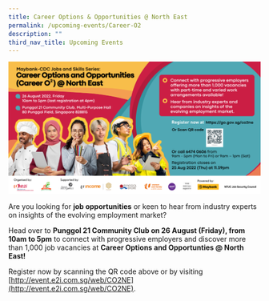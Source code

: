 ```yaml
---
title: Career Options & Opportunities @ North East
permalink: /upcoming-events/Career-O2
description: ""
third_nav_title: Upcoming Events
---
```



![](/images/O2%20FB%20Post%20(3).png)

Are you looking for **job opportunities** or keen to hear from industry experts on insights of the evolving employment market?

Head over to **Punggol 21 Community Club on 26 August (Friday), from 10am to 5pm** to connect with progressive employers and discover more than 1,000 job vacancies at **Career Options and Opportunties @ North East!**

Register now by scanning the QR code above or by visiting [http://event.e2i.com.sg/web/CO2NE](http://event.e2i.com.sg/web/CO2NE).

